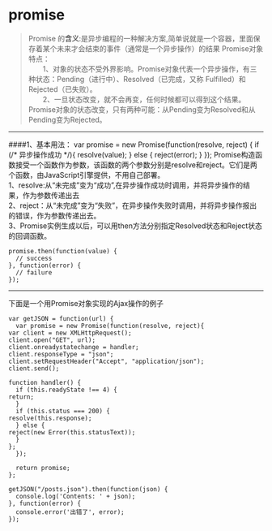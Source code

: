 # promise
> Promise 的**含义**:是异步编程的一种解决方案,简单说就是一个容器，里面保存着某个未来才会结束的事件（通常是一个异步操作）的结果
> Promise对象特点：</br>
> 　　1、对象的状态不受外界影响。Promise对象代表一个异步操作，有三种状态：Pending（进行中）、Resolved（已完成，又称 Fulfilled）和Rejected（已失败）。</br>
> 　　2、一旦状态改变，就不会再变，任何时候都可以得到这个结果。Promise对象的状态改变，只有两种可能：从Pending变为Resolved和从Pending变为Rejected。

----------

####1、基本用法：
    var promise = new Promise(function(resolve, reject) {
      if (/* 异步操作成功 */){
    	resolve(value);
      } else {
      	reject(error);
      }
    });
Promise构造函数接受一个函数作为参数，该函数的两个参数分别是resolve和reject。它们是两个函数，由JavaScript引擎提供，不用自己部署。</br>
1、resolve:从“未完成”变为“成功”,在异步操作成功时调用，并将异步操作的结果，作为参数传递出去<br>
2、reject：从“未完成”变为“失败”，在异步操作失败时调用，并将异步操作报出的错误，作为参数传递出去。<br>
3、Promise实例生成以后，可以用then方法分别指定Resolved状态和Reject状态的回调函数。<br>

    promise.then(function(value) {
      // success
    }, function(error) {
      // failure
    });

----------
下面是一个用Promise对象实现的Ajax操作的例子

    var getJSON = function(url) {
      var promise = new Promise(function(resolve, reject){
    var client = new XMLHttpRequest();
    client.open("GET", url);
    client.onreadystatechange = handler;
    client.responseType = "json";
    client.setRequestHeader("Accept", "application/json");
    client.send();
    
    function handler() {
      if (this.readyState !== 4) {
    return;
      }
      if (this.status === 200) {
    resolve(this.response);
      } else {
    reject(new Error(this.statusText));
      }
    };
      });
    
      return promise;
    };
    
    getJSON("/posts.json").then(function(json) {
      console.log('Contents: ' + json);
    }, function(error) {
      console.error('出错了', error);
    });
